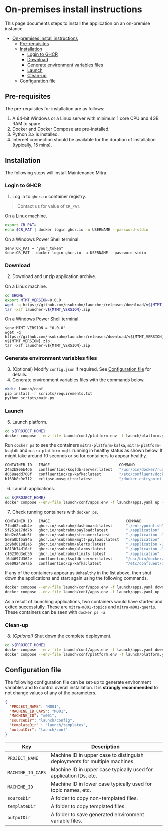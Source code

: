 # On-premises install instructions

This page documents steps to install the application on an on-premise instance.

- [On-premises install instructions](#on-premises-install-instructions)
  - [Pre-requisites](#pre-requisites)
  - [Installation](#installation)
    - [Login to GHCR](#login-to-ghcr)
    - [Download](#download)
    - [Generate environment variables files](#generate-environment-variables-files)
    - [Launch](#launch)
    - [Clean-up](#clean-up)
  - [Configuration file](#configuration-file)

## Pre-requisites

The pre-requisites for installation are as follows:

1. A 64-bit Windows or a Linux server with minimum 1 core CPU and 4GB RAM to spare.
2. Docker and Docker Compose are pre-installed.
3. Python 3.x is installed.
4. Internet connection should be available for the duration of installation (typically, 15 mins).

## Installation

The following steps will install Maintenance Mitra.

### Login to GHCR

1. Log in to `ghcr.io` container registry.

> Contact us for value of `CR_PAT`.

On a Linux machine.

```bash
export CR_PAT=
echo $CR_PAT | docker login ghcr.io -u USERNAME --password-stdin
```

On a Windows Power Shell terminal.

```shell
$env:CR_PAT = "your_token"
$env:CR_PAT | docker login ghcr.io -u USERNAME --password-stdin
```

### Download

2. Download and unzip application archive.

On a Linux machine.

```bash
cd $HOME
export MTMT_VERSION=0.0.0
wget -q https://github.com/nsubrahm/launcher/releases/download/v${MTMT_VERSION}/launcher-v${MTMT_VERSION}.zip
tar -xzf launcher-v${MTMT_VERSION}.zip
```

On a Windows Power Shell terminal.

```shell
$env:MTMT_VERSION = "0.0.0"
wget -q https://github.com/nsubrahm/launcher/releases/download/v${MTMT_VERSION}/launcher-v${MTMT_VERSION}.zip
tar -xzf launcher-v${MTMT_VERSION}.zip
```

### Generate environment variables files

3. (Optional) Modify `config.json` if required. See [Configuration file](#configuration-file) for details.
4. Generate environment variables files with the commands below.

```bash
mkdir launch/conf
pip install -r scripts/requirements.txt
python scripts/main.py
```

### Launch

5. Launch platform.

```bash
cd ${PROJECT_HOME}
docker compose --env-file launch/conf/platform.env -f launch/platform.yaml up -d
```

Run `docker ps` to see the containers `mitra-platform-kafka`, `mitra-platform-ksqldb` and `mitra-platform-mqtt` running in healthy status as shown below. It might take around 10 seconds or so for containers to appear healthy.

```bash
CONTAINER ID   IMAGE                               COMMAND                  CREATED          STATUS                    PORTS                    NAMES
24a2b806b4d6   confluentinc/ksqldb-server:latest   "/usr/bin/docker/run"    28 seconds ago   Up 16 seconds (healthy)   0.0.0.0:8088->8088/tcp   mitra-platform-ksqldb
d058aedd768f   confluentinc/cp-kafka:latest        "/etc/confluent/dock…"   28 seconds ago   Up 27 seconds (healthy)   0.0.0.0:9092->9092/tcp   mitra-platform-broker
b163b8c9e712   eclipse-mosquitto:latest            "/docker-entrypoint.…"   40 seconds ago   Up 39 seconds             0.0.0.0:1883->1883/tcp   mitra-platform-mqtt
```

6. Launch applications.

```bash
cd ${PROJECT_HOME}
docker compose --env-file launch/conf/apps.env -f launch/apps.yaml up -d
```

7. Check running containers with `docker ps`.

```bash
CONTAINER ID   IMAGE                                  COMMAND                  CREATED         STATUS                     PORTS                              NAMES
7fbd62ca4b4e   ghcr.io/nsubrahm/dashboard:latest      "./entrypoint.sh"        3 minutes ago   Up 2 minutes (healthy)     1880/tcp, 0.0.0.0:8080->8080/tcp   mitra-m001-output
5f251e17dd7b   ghcr.io/nsubrahm/payload:latest        "./application"          3 minutes ago   Up 3 minutes (healthy)     8080/tcp, 0.0.0.0:8084->8084/tcp   mitra-m001-inputs
bbd2e88adc5f   ghcr.io/nsubrahm/streamer:latest       "./application -Dqua…"   3 minutes ago   Up 3 minutes (healthy)     8080/tcp                           mitra-m001-events
5e8a0bf5a84a   ghcr.io/nsubrahm/mqtt-payload:latest   "./application"          3 minutes ago   Up 3 minutes (healthy)                                        mitra-m001-mqttpd
2d9bd018d2a5   ghcr.io/nsubrahm/alerts:latest         "./application -Dqua…"   3 minutes ago   Up 3 minutes (healthy)     8080/tcp                           mitra-m001-alerts
b813b74d10cf   ghcr.io/nsubrahm/alarms:latest         "./application -Dqua…"   3 minutes ago   Up 3 minutes (healthy)     8080/tcp                           mitra-m001-alarms
c10230d3eb36   ghcr.io/nsubrahm/limits:latest         "./application"          3 minutes ago   Up 3 minutes               0.0.0.0:8083->8083/tcp             mitra-m001-limits
f6d4697d362e   confluentinc/ksqldb-server:latest      "/usr/bin/docker/run"    37 hours ago    Up 9 minutes (healthy)     0.0.0.0:8088->8088/tcp             mitra-platform-ksqldb
c0e09243e7ab   confluentinc/cp-kafka:latest           "/etc/confluent/dock…"   37 hours ago    Up 9 minutes (healthy)     0.0.0.0:9092->9092/tcp             mitra-platform-broker
```

If any of the containers appear as `Unhealthy` in the list above, then shut down the applications and start again using the following commands.

```bash
docker compose --env-file launch/conf/apps.env -f launch/apps.yaml down
docker compose --env-file launch/conf/apps.env -f launch/apps.yaml up -d
```

As a result of launching applications, two containers would have started and exited successfully. These are `mitra-m001-topics` and `mitra-m001-queris`. These containers can be seen with `docker ps -a`.

### Clean-up

8. _(Optional)_ Shut down the complete deployment.

```bash
cd ${PROJECT_HOME}
docker compose --env-file launch/conf/apps.env -f launch/apps.yaml down
docker compose --env-file launch/conf/platform.env -f launch/platform.yaml down
```

## Configuration file

The following configuration file can be set-up to generate environment variables and to control overall installation. It is **strongly recommended** to not change values of any of the parameters.

```json
{
  "PROJECT_NAME": "M001",
  "MACHINE_ID_CAPS": "M001",
  "MACHINE_ID": "m001",
  "sourceDir": "launch/config",
  "templateDir" : "launch/templates",
  "outputDir": "launch/conf"
}
```

| Key               | Description                                                                |
| ----------------- | -------------------------------------------------------------------------- |
| `PROJECT_NAME`    | Machine ID in upper case to distinguish deployments for multiple machines. |
| `MACHINE_ID_CAPS` | Machine ID in upper case typically used for application IDs, etc.          |
| `MACHINE_ID`      | Machine ID in lower case typically used for topic names, etc.              |
| `sourceDir`       | A folder to copy non-templated files.                                      |
| `templateDir`     | A folder to copy templated files.                                          |
| `outputDir`       | A folder to save generated environment variable files.                     |
